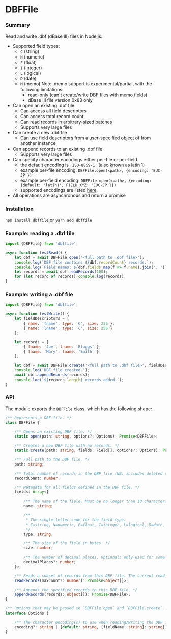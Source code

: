 # DBFFile

### Summary

Read and write .dbf (dBase III) files in Node.js:

- Supported field types:
  - `C` (string)
  - `N` (numeric)
  - `F` (float)
  - `I` (integer)
  - `L` (logical)
  - `D` (date)
  - `M` (memo) Note: memo support is experimental/partial, with the following limitations:
    - read-only (can't create/write DBF files with memo fields)
    - dBase III file version 0x83 only
- Can open an existing .dbf file
  - Can access all field descriptors
  - Can access total record count
  - Can read records in arbitrary-sized batches
  - Supports very large files
- Can create a new .dbf file
  - Can use field descriptors from a user-specified object of from another instance
- Can append records to an existing .dbf file
  - Supports very large files
- Can specify character encodings either per-file or per-field.
  - the default encoding is `'ISO-8859-1'` (also known as latin 1)
  - example per-file encoding: `DBFFile.open(<path>, {encoding: 'EUC-JP'})`
  - example per-field encoding: `DBFFile.open(<path>, {encoding: {default: 'latin1', FIELD_XYZ: 'EUC-JP'}})`
  - supported encodings are listed [here](https://github.com/ashtuchkin/iconv-lite/wiki/Supported-Encodings).
- All operations are asynchronous and return a promise

### Installation

`npm install dbffile` or `yarn add dbffile`

### Example: reading a .dbf file

```javascript
import {DBFFile} from 'dbffile';

async function testRead() {
    let dbf = await DBFFile.open('<full path to .dbf file>');
    console.log(`DBF file contains ${dbf.recordCount} records.`);
    console.log(`Field names: ${dbf.fields.map(f => f.name).join(', ')}`);
    let records = await dbf.readRecords(100);
    for (let record of records) console.log(records);
}
```

### Example: writing a .dbf file

```javascript
import {DBFFile} from 'dbffile';

async function testWrite() {
    let fieldDescriptors = [
        { name: 'fname', type: 'C', size: 255 },
        { name: 'lname', type: 'C', size: 255 }
    ];

    let records = [
        { fname: 'Joe', lname: 'Bloggs' },
        { fname: 'Mary', lname: 'Smith' }
    ];

    let dbf = await DBFFile.create('<full path to .dbf file>', fieldDescriptors);
    console.log('DBF file created.');
    await dbf.appendRecords(records);
    console.log(`${records.length} records added.`);
}
```

### API

The module exports the `DBFFile` class, which has the following shape:

```typescript
/** Represents a DBF file. */
class DBFFile {

    /** Opens an existing DBF file. */
    static open(path: string, options?: Options): Promise<DBFFile>;

    /** Creates a new DBF file with no records. */
    static create(path: string, fields: Field[], options?: Options): Promise<DBFFile>;

    /** Full path to the DBF file. */
    path: string;

    /** Total number of records in the DBF file (NB: includes deleted records). */
    recordCount: number;

    /** Metadata for all fields defined in the DBF file. */
    fields: Array<{

        /** The name of the field. Must be no longer than 10 characters. */
        name: string;

        /**
         * The single-letter code for the field type.
         * C=string, N=numeric, F=float, I=integer, L=logical, D=date, M=memo.
         */
        type: string;

        /** The size of the field in bytes. */
        size: number;

        /** The number of decimal places. Optional; only used for some field types. */
        decimalPlaces?: number;
    }>;

    /** Reads a subset of records from this DBF file. The current read position is remembered between calls. */
    readRecords(maxCount?: number): Promise<object[]>;

    /** Appends the specified records to this DBF file. */
    appendRecords(records: object[]): Promise<DBFFile>;
}

/** Options that may be passed to `DBFFile.open` and `DBFFile.create`. */
interface Options {

    /** The character encoding(s) to use when reading/writing the DBF file. */
    encoding?: string | {default: string, [fieldName: string]: string};
}
```
